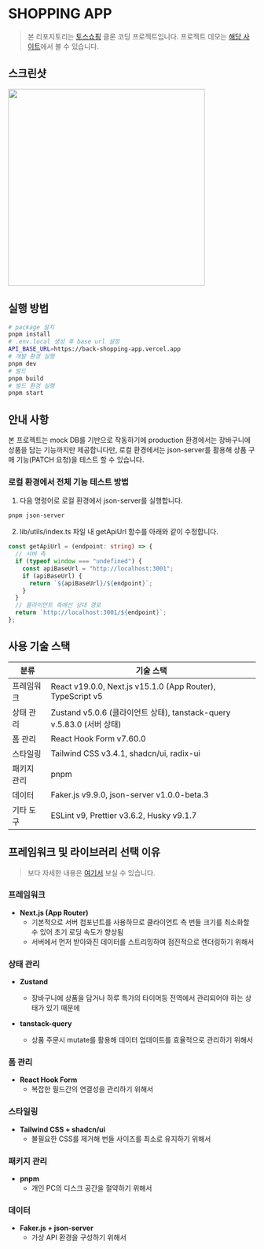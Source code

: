 # SHOPPING APP

> 본 리포지토리는 [토스쇼핑](https://toss.im/shopping-seller) 클론 코딩 프로젝트입니다.
> 프로젝트 데모는 [해당 사이트](https://shopping-app-ivory.vercel.app/)에서 볼 수 있습니다.

## 스크린샷

<img src="https://github.com/user-attachments/assets/7561f41d-29bc-47eb-9b59-9578665076d6" width="400">

## 실행 방법

```bash
# package 설치
pnpm install
# .env.local 생성 후 base url 설정
API_BASE_URL=https://back-shopping-app.vercel.app
# 개발 환경 실행
pnpm dev
# 빌드
pnpm build
# 빌드 환경 실행
pnpm start
```

## 안내 사항

본 프로젝트는 mock DB를 기반으로 작동하기에 production 환경에서는 장바구니에 상품을 담는 기능까지만 제공합니다만,
로컬 환경에서는 json-server를 활용해 상품 구매 기능(PATCH 요청)을 테스트 할 수 있습니다.

### 로컬 환경에서 전체 기능 테스트 방법

1. 다음 명령어로 로컬 환경에서 json-server를 실행합니다.

```bash
pnpm json-server
```

2. lib/utils/index.ts 파일 내 getApiUrl 함수를 아래와 같이 수정합니다.

```ts
const getApiUrl = (endpoint: string) => {
  // 서버 측
  if (typeof window === "undefined") {
    const apiBaseUrl = "http://localhost:3001";
    if (apiBaseUrl) {
      return `${apiBaseUrl}/${endpoint}`;
    }
  }
  // 클라이언트 측에선 상대 경로
  return `http://localhost:3001/${endpoint}`;
};
```

## 사용 기술 스택

| 분류        | 기술 스택                                                             |
| ----------- | --------------------------------------------------------------------- |
| 프레임워크  | React v19.0.0, Next.js v15.1.0 (App Router), TypeScript v5            |
| 상태 관리   | Zustand v5.0.6 (클라이언트 상태), tanstack-query v.5.83.0 (서버 상태) |
| 폼 관리     | React Hook Form v7.60.0                                               |
| 스타일링    | Tailwind CSS v3.4.1, shadcn/ui, radix-ui                              |
| 패키지 관리 | pnpm                                                                  |
| 데이터      | Faker.js v9.9.0, json-server v1.0.0-beta.3                            |
| 기타 도구   | ESLint v9, Prettier v3.6.2, Husky v9.1.7                              |

## 프레임워크 및 라이브러리 선택 이유

> 보다 자세한 내용은 [여기서](https://growth-log-kappa.vercel.app/blog/projects/clone%20coding/%ED%94%84%EB%A1%9C%EC%A0%9D%ED%8A%B8%20%EC%84%B8%ED%8C%85) 보실 수 있습니다.

### 프레임워크

- **Next.js (App Router)**
  - 기본적으로 서버 컴포넌트를 사용하므로 클라이언트 측 번들 크기를 최소화할 수 있어 초기 로딩 속도가 향상됨
  - 서버에서 먼저 받아와진 데이터를 스트리밍하여 점진적으로 렌더링하기 위해서

### 상태 관리

- **Zustand**
  - 장바구니에 상품을 담거나 하루 특가의 타이머등 전역에서 관리되어야 하는 상태가 있기 때문에

- **tanstack-query**
  - 상품 주문시 mutate를 활용해 데이터 업데이트를 효율적으로 관리하기 위해서

### 폼 관리

- **React Hook Form**
  - 복잡한 필드간의 연결성을 관리하기 위해서

### 스타일링

- **Tailwind CSS + shadcn/ui**
  - 불필요한 CSS를 제거해 번들 사이즈를 최소로 유지하기 위해서

### 패키지 관리

- **pnpm**
  - 개인 PC의 디스크 공간을 절약하기 위해서

### 데이터

- **Faker.js + json-server**
  - 가상 API 환경을 구성하기 위해서
